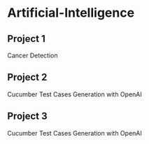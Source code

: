 # Artificial-Intelligence


## Project 1
Cancer Detection
## Project 2
Cucumber Test Cases Generation with OpenAI

## Project 3
Cucumber Test Cases Generation with OpenAI
